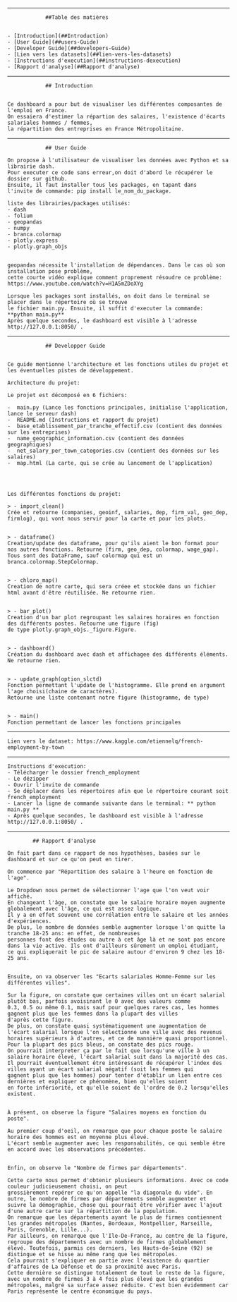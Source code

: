 ----------------------------------------------------------------------------------------------------------------------------------------------------

				##Table des matières


 	- [Introduction](##Introduction)
 	- [User Guide](##users-Guide)
 	- [Developer Guide](##developers-Guide)
 	- [Lien vers les datasets](##lien-vers-les-datasets)
 	- [Instructions d'execution](##instructions-dexecution)
	- [Rapport d'analyse](##Rapport d'analyse)


----------------------------------------------------------------------------------------------------------------------------------------------------


				## Introduction


	Ce dashboard a pour but de visualiser les différentes composantes de l'emploi en France.
	On essaiera d'estimer la répartion des salaires, l'existence d'écarts salariales hommes / femmes,
	la répartition des entreprises en France Métropolitaine.


----------------------------------------------------------------------------------------------------------------------------------------------------

				## User Guide
		
	On propose à l'utilisateur de visualiser les données avec Python et sa librairie dash.
	Pour executer ce code sans erreur,on doit d'abord le récupérer le dossier sur github.
	Ensuite, il faut installer tous les packages, en tapant dans
	l'invite de commande: pip install le_nom_du_package.

	liste des librairies/packages utilisés:
	- dash
	- folium
	- geopandas
	- numpy
	- branca.colormap
	- plotly.express
	- plotly.graph_objs
	

	geopandas nécessite l'installation de dépendances. Dans le cas où son installation pose problème,
	cette courte vidéo explique comment proprement résoudre ce problème:
	https://www.youtube.com/watch?v=H1A5mZDoXYg
	
	Lorsque les packages sont installés, on doit dans le terminal se placer dans le répertoire où se trouve
	le fichier main.py. Ensuite, il suffit d'executer la commande: **python main.py**
	Après quelque secondes, le dashboard est visible à l'adresse http://127.0.0.1:8050/ .


----------------------------------------------------------------------------------------------------------------------------------------------------

				## Developper Guide


	Ce guide mentionne l'architecture et les fonctions utiles du projet et les éventuelles pistes de développement.

	Architecture du projet:

	Le projet est décomposé en 6 fichiers:

	-  main.py (Lance les fonctions principales, initialise l'application, lance le serveur dash)
	-  README.md (Instructions et rapport du projet)
	-  base_etablissement_par_tranche_effectif.csv (contient des données sur les entreprises)
	-  name_geographic_information.csv (contient des données geographiques)
	-  net_salary_per_town_categories.csv (contient des données sur les salaires)
	-  map.html (La carte, qui se crée au lancement de l'application)




	Les différentes fonctions du projet:

	> - import_clean()
	Crée et retourne (companies, geoinf, salaries, dep, firm_val, geo_dep, firmlog), qui vont nous servir pour la carte et pour les plots.


	> - dataframe()
	Creation/update des dataframe, pour qu'ils aient le bon format pour nos autres fonctions. Retourne (firm, geo_dep, colormap, wage_gap).
	Tous sont des DataFrame, sauf colormap qui est un branca.colormap.StepColormap.


	> - chloro_map()
	Creation de notre carte, qui sera créee et stockée dans un fichier html avant d'être réutilisée. Ne retourne rien.


	> - bar_plot()
	Creation d'un bar plot regroupant les salaires horaires en fonction des différents postes. Retourne une figure (fig)
	de type plotly.graph_objs._figure.Figure.


	> - dashboard()
	Création du dashboard avec dash et affichagee des différents éléments. Ne retourne rien.


	> - update_graph(option_slctd)
	Fonction permettant l'update de l'histogramme. Elle prend en argument l'age choisi(chaine de caractères).
	Retourne une liste contenant notre figure (histogramme, de type)


	> - main()
	Fonction permettant de lancer les fonctions principales
	


----------------------------------------------------------------------------------------------------------------------------------------------------
	

	Lien vers le dataset: https://www.kaggle.com/etiennelq/french-employment-by-town


----------------------------------------------------------------------------------------------------------------------------------------------------

	Instructions d'execution:
	- Télécharger le dossier french_employment
	- Le dézipper
	- Ouvrir l'invite de commande
	- Se déplacer dans les répertoires afin que le répertoire courant soit french_employment
	- Lancer la ligne de commande suivante dans le terminal: ** python main.py **
	- Après quelque secondes, le dashboard est visible à l'adresse http://127.0.0.1:8050/ .
	

----------------------------------------------------------------------------------------------------------------------------------------------------

			## Rapport d'analyse

	On fait part dans ce rapport de nos hypothèses, basées sur le dashboard et sur ce qu'on peut en tirer.	

	On commence par "Répartition des salaire à l'heure en fonction de l'age".

	Le Dropdown nous permet de sélectionner l'age que l'on veut voir affiché.
	En changeant l'âge, on constate que le salaire horaire moyen augmente globalement avec l'âge, ce qui est assez logique.
	Il y a en effet souvent une corrélation entre le salaire et les années d'expériences.
	De plus, le nombre de données semble augmenter lorsque l'on quitte la tranche 18-25 ans: en effet, de nombreuses
	personnes font des études ou autre à cet âge là et ne sont pas encore dans la vie active. Ils ont d'ailleurs sûrement un emploi étudiant,
	ce qui expliquerait le pic de salaire autour d'environ 9 chez les 18-25 ans.


	Ensuite, on va observer les "Ecarts salariales Homme-Femme sur les différentes villes".
	
	Sur la figure, on constate que certaines villes ont un écart salarial plutôt bas, parfois avoisinant le 0 avec des valeurs comme
	0.3, 0.5 ou même 0.1, mais sauf pour quelques rares cas, les hommes gagnent plus que les femmes dans la plupart des villes
	d'après cette figure.
	De plus, on constate quasi systématiquement une augmentation de l'écart salarial lorsque l'on sélectionne une ville avec des revenus
	horaires supérieurs à d'autres, et ce de mannière quasi proportionnel. Pour la plupart des pics bleus, on constate des pics rouge.
	On pourrait interpreter ça par le fait que lorsqu'une ville à un salaire horaire élevé, l'écart salarial suit dans la majorité des cas.
	Il pourrait éventuellement être intéressant de récupérer l'index des villes ayant un écart salarial négatif (soit les femmes qui
	gagnent plus que les hommes) pour tenter d'établir un lien entre ces dernières et expliquer ce phénomène, bien qu'elles soient 
	en forte infériorité, et qu'elle soient de l'ordre de 0.2 lorsqu'elles existent.


	À présent, on observe la figure "Salaires moyens en fonction du poste".

	Au premier coup d'oeil, on remarque que pour chaque poste le salaire horaire des hommes est en moyenne plus élevé.
	L'écart semble augmenter avec les responsabilités, ce qui semble être en accord avec les observations précédentes.


	Enfin, on observe le "Nombre de firmes par départements".

	Cette carte nous permet d'obtenir plusieurs informations. Avec ce code couleur judicieusement choisi, on peut
	grossièrement repérer ce qu'on appelle "la diagonale du vide". En outre, le nombre de firmes par départements semble augmenter et 
	suivre la démographie, chose qui pourrait être vérifier avec l'ajout d'une autre carte sur la répartition de la population.	
	On remarque que les départements ayant le plus de firmes contiennent les grandes métropoles (Nantes, Bordeaux, Montpellier, Marseille,
	Paris, Grenoble, Lille...).
	Par ailleurs, on remarque que l'Ile-De-France, au centre de la figure, regroupe des départements avec un nombre de firmes globablement
	élevé. Toutefois, parmis ces derniers, les Hauts-de-Seine (92) se distingue et se hisse au même rang que les métropoles.
	Cela pourrait s'expliquer en partie avec l'existence du quartier d'affaires de La Défense et de sa proximité avec Paris.
	Cette dernière se distingue totalement de tout le reste de la figure, avec un nombre de firmes 3 à 4 fois plus élevé que les grandes
	métropoles, malgré sa surface assez réduite. C'est bien évidemment car Paris représente le centre économique du pays.










	